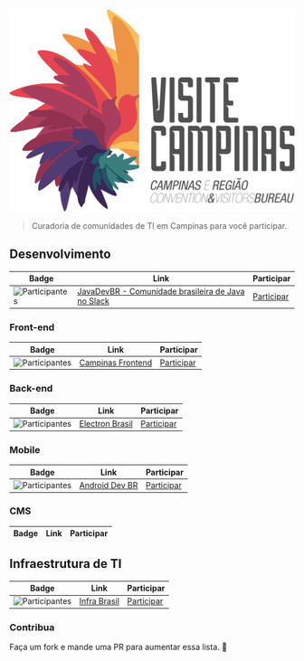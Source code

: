 ![Lista de Comunidades TI de Campinas](res/logoCampinas.png)

> Curadoria de comunidades de TI em Campinas para você participar.<br>

## Desenvolvimento
Badge | Link | Participar
----- | ---- | ----
![Participantes](https://javadevbr.herokuapp.com/badge.svg) | [JavaDevBR - Comunidade brasileira de Java no Slack](http://javadevbr.slack.com/) | [Participar](https://javadevbr.herokuapp.com/) |

### Front-end

Badge | Link | Participar
----- | ---- | ----
![Participantes](https://angularbrasil.herokuapp.com/badge.svg) | [Campinas Frontend](http://angularjsbrasil.com.br/) | [Participar](https://campinasfrontend.com.br)

### Back-end

Badge | Link | Participar
----- | ---- | ----
![Participantes](https://electronbrasil.herokuapp.com/badge.svg) | [Electron Brasil](http://electronbrasil.github.io/) | [Participar](https://electronbrasil.herokuapp.com/)|


### Mobile

Badge | Link | Participar
----- | ---- | ----
![Participantes](http://androiddevbr.herokuapp.com/badge.svg) | [Android Dev BR](http://www.androiddevbr.org) | [Participar](http://slack.androiddevbr.org)

### CMS 
Badge | Link | Participar
----- | ---- | ----


## Infraestrutura de TI

Badge | Link | Participar
----- | ---- | ----
![Participantes](http://infrabrasil.herokuapp.com/badge.svg) | [Infra Brasil](http://infrabrasil.slack.com/) | [Participar](http://infrabrasil.herokuapp.com/)



### Contribua

Faça um fork e mande uma PR para aumentar essa lista.
:beers:
